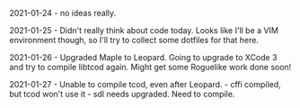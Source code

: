 2021-01-24 - no ideas really.

2021-01-25 - Didn't really think about code today.  Looks like I'll be a VIM environment though, so I'll try to collect some dotfiles for that here.

2021-01-26 - Upgraded Maple to Leopard.   Going to upgrade to XCode 3 and try to compile libtcod again.  Might get some Roguelike work done soon!

2021-01-27 - Unable to compile tcod, even after Leopard.
           - cffi compiled, but tcod won't use it
           - sdl needs upgraded.  Need to compile.



